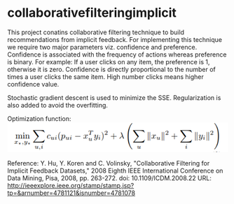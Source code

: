 # collaborativefilteringimplicit
This project conatins collaborative filtering technique to build recommendations from implicit feedback. For implementing this technique we require two major parameters viz. confidence and preference. Confidence is associated with the frequency of actions whereas preference is binary. 
For example: If a user clicks on any item, the preference is 1, otherwise it is zero. Confidence is directly proportional to the number of times a user clicks the same item. High number clicks means higher confidence value.

Stochastic gradient descent is used to minimize the SSE. Regularization is also added to avoid the overfitting. 

Optimization function: 
<img src="optimization.png" alt="3 Col Portfolio Preview" style="max-width:100%;">

Reference: 
Y. Hu, Y. Koren and C. Volinsky, "Collaborative Filtering for Implicit Feedback Datasets," 2008 Eighth IEEE International Conference on Data Mining, Pisa, 2008, pp. 263-272. doi: 10.1109/ICDM.2008.22 URL: http://ieeexplore.ieee.org/stamp/stamp.jsp?tp=&arnumber=4781121&isnumber=4781078
